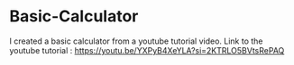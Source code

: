 # Basic-Calculator
I created a basic calculator from a youtube tutorial video.
Link to the youtube tutorial : https://youtu.be/YXPyB4XeYLA?si=2KTRLO5BVtsRePAQ
